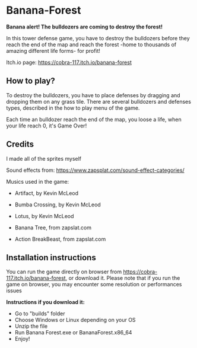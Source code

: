 # Banana-Forest
**Banana alert! The bulldozers are coming to destroy the forest!**

In this tower defense game, you have to destroy the bulldozers before they reach the end of the map and reach the forest -home to thousands of amazing different life forms- for profit!

Itch.io page: https://cobra-117.itch.io/banana-forest

## How to play?

To destroy the bulldozers, you have to place defenses by dragging and dropping them on any grass tile.  There are several bulldozers and defenses types, described in the how to play menu of the game. 

Each time an bulldozer reach the end of the map, you loose a life, when your life reach 0, it's Game Over!

## Credits

I made all of the sprites myself

Sound effects from: https://www.zapsplat.com/sound-effect-categories/

Musics used in the game:

- Artifact, by Kevin McLeod

- Bumba Crossing, by Kevin McLeod

- Lotus, by Kevin McLeod

- Banana Tree, from zapslat.com

- Action BreakBeast, from zapslat.com

## Installation instructions
You can run the game directly on browser from https://cobra-117.itch.io/banana-forest, or download it. Please note that if you run the game on browser, you may encounter some resolution or performances issues

**Instructions if you download it:**
- Go to "builds" folder
- Choose Windows or Linux depending on your OS
- Unzip the file
- Run Banana Forest.exe or BananaForest.x86_64
- Enjoy!
